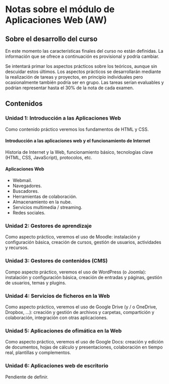 # Notas sobre el módulo de Aplicaciones Web (AW)

## Sobre el desarrollo del curso

En este momento las características finales del curso no están definidas. La información que se ofrece a continuación es provisional y podría cambiar.

Se intentará primar los aspectos prácticos sobre los teóricos, aunque sin descuidar estos últimos. Los aspectos prácticos se desarrollarán mediante la realización de tareas y proyectos, en principio individuales pero ocasionalmente también podría ser en grupo. Las tareas serían evaluables y podrían representar hasta el 30% de la nota de cada examen.

## Contenidos

### Unidad 1: Introducción a las Aplicaciones Web

Como contenido práctico veremos los fundamentos de HTML y CSS.

#### Introducción a las aplicaciones web y el funcionamiento de Internet

Historia de Internet y la Web, funcionamiento básico, tecnologías clave (HTML, CSS, JavaScript), protocolos, etc.

#### Aplicaciones Web

* Webmail.
* Navegadores.
* Buscadores.
* Herramientas de colaboración.
* Almacenamiento en la nube.
* Servicios multimedia / streaming.
* Redes sociales.

### Unidad 2: Gestores de aprendizaje

Como aspecto práctico, veremos el uso de Moodle: instalación y configuración básica, creación de cursos, gestión de usuarios, actividades y recursos.

### Unidad 3: Gestores de contenidos (CMS)

Compo aspecto práctico, veremos el uso de WordPress (o Joomla): instalación y configuración básica, creación de entradas y páginas, gestión de usuarios, temas y plugins.

### Unidad 4: Servicios de ficheros en la Web

Como aspecto práctico, veremos el uso de Google Drive (y / o OneDrive, Dropbox, ...): creación y gestión de archivos y carpetas, compartición y colaboración, integración con otras aplicaciones.

### Unidad 5: Aplicaciones de ofimática en la Web

Como aspecto práctico, veremos el uso de Google Docs: creación y edición de documentos, hojas de cálculo y presentaciones, colaboración en tiempo real, plantillas y complementos.

### Unidad 6: Aplicaciones web de escritorio

Pendiente de definir.
